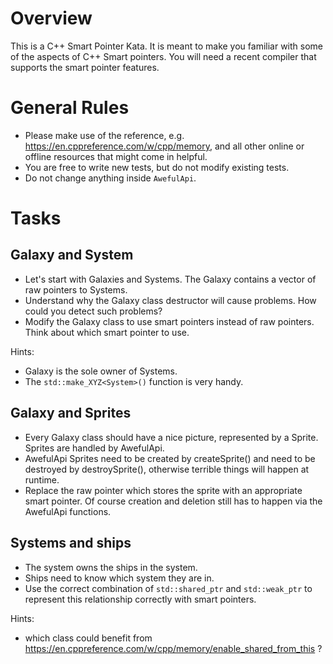 # Overview
This is a C++ Smart Pointer Kata. It is meant to make you familiar with some of the aspects of C++ Smart pointers. You will need a recent compiler that supports the smart pointer features. 

# General Rules
* Please make use of the reference,
  e.g. https://en.cppreference.com/w/cpp/memory, and all other online or offline
  resources that might come in helpful.
* You are free to write new tests, but do not modify existing tests.
* Do not change anything inside `AwefulApi`.

# Tasks

## Galaxy and System

* Let's start with Galaxies and Systems. The Galaxy contains a vector of raw
  pointers to Systems.
* Understand why the Galaxy class destructor will cause problems. How could you
  detect such problems?
* Modify the Galaxy class to use smart pointers instead of raw pointers. Think
  about which smart pointer to use.

Hints:

* Galaxy is the sole owner of Systems.
* The `std::make_XYZ<System>()` function is very handy.

## Galaxy and Sprites

* Every Galaxy class should have a nice picture, represented by a Sprite.
  Sprites are handled by AwefulApi.
* AwefulApi Sprites need to be created by createSprite() and need to be
  destroyed by destroySprite(), otherwise terrible things will happen at
  runtime.
* Replace the raw pointer which stores the sprite with an appropriate smart
  pointer. Of course creation and deletion still has to happen via the AwefulApi
  functions.

## Systems and ships

* The system owns the ships in the system.
* Ships need to know which system they are in.
* Use the correct combination of `std::shared_ptr` and `std::weak_ptr` to
  represent this relationship correctly with smart pointers.

Hints:

* which class could benefit
  from https://en.cppreference.com/w/cpp/memory/enable_shared_from_this ? 

